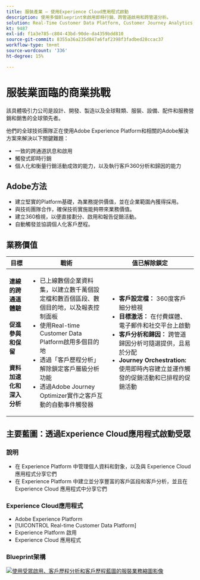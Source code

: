 ```yaml
---
title: 服裝產業 — 使用Experience Cloud應用程式啟動
description: 使用多個Blueprint來啟用即時行銷、跨管道啟用和跨管道分析。
solution: Real-Time Customer Data Platform, Customer Journey Analytics, Journey Orchestration
kt: 9487
exl-id: f1a3e785-c804-43bd-90de-da4359bdd810
source-git-commit: 8355a36a235d847a6faf2398f3fadbed28ccac37
workflow-type: tm+mt
source-wordcount: '336'
ht-degree: 15%

---
```


# 服裝業面臨的商業挑戰

該具體吸引力公司是設計、開發、製造以及全球鞋類、服裝、設備、配件和服務營銷和銷售的全球領先者。

他們的全球技術團隊正在使用Adobe Experience Platform和相關的Adobe解決方案來解決以下關鍵難題：

* 一致的跨通道訊息和啟用
* 觸發式即時行銷
* 個人化和衡量行銷活動成效的能力，以及執行客戶360分析和歸因的能力

## Adobe方法

* 建立堅實的Platform基礎，為業務提供價值，並在企業範圍內獲得採用。
* 與技術團隊合作，確保技術實施能夠帶來業務價值。
* 建立360檢視，以便直接劃分、啟用和報告促銷活動。
* 自動觸發並協調個人化客戶歷程。

## 業務價值

| 目標 | 戰術 | 值已解除鎖定 |
|---|---|---|
| **連線的跨通道體驗&#x200B;**<br></br>**促進參與和保留&#x200B;**<br></br>**資料加速化和深入分析**</ul> | <ul><li>已上線數個企業資料集，以建立數千萬個設定檔和數百個區段、數個目的地，以及報表控制面板</li><li>使用Real-time Customer Data Platform啟用多個目的地</li><li>透過「客戶歷程分析」解除鎖定客戶層級分析功能</li><li>透過Adobe Journey Optimizer實作之客戶互動的自動事件觸發器</li></ul> | <ul><li><strong> 客戶設定檔： </strong>360度客戶細分檢視</li><li><strong>目標激活： </strong>在付費媒體、電子郵件和社交平台上啟動</li><li><strong>客戶分析和歸因： </strong>跨管道歸因分析可隨選提供，且易於分配<li><strong>Journey Orchestration: </strong> 使用即時內容建立並運作觸發的促銷活動和已排程的促銷活動</li></ul> |

## 主要藍圖：透過Experience Cloud應用程式啟動受眾

### 說明

<ul><li>在 Experience Platform 中管理個人資料和對象，以及與 Experience Cloud 應用程式分享它們</li><li>在 Experience Platform 中建立並分享豐富的客戶區段和客戶分析，並且在 Experience Cloud 應用程式中分享它們</li></ul>

### Experience Cloud應用程式

<ul><li>Adobe Experience Platform</li><li>[!UICONTROL Real-time Customer Data Platform]</li><li>Experience Platform 啟用</li><li>Experience Cloud 應用程式</li></ul>

### Blueprint架構

<a href="https://experienceleague.adobe.com/docs/blueprints-learn/architecture/audience-activation/platform-and-applications.html?lang=zh-Hant"><img alt="使用受眾啟用、客戶歷程分析和客戶歷程藍圖的服裝業務縮圖影像" src="https://experienceleague.adobe.com/docs/blueprints-learn/assets/aep+apps_vertical.svg?lang=en"/></a>
